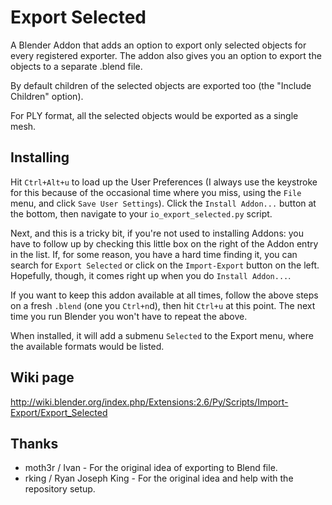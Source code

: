 Export Selected
===============

A Blender Addon that adds an option to export only selected objects for every
registered exporter. The addon also gives you an option to export the objects
to a separate .blend file.

By default children of the selected objects are exported too (the "Include
Children" option).

For PLY format, all the selected objects would be exported as a single mesh.

Installing
----------

Hit `Ctrl+Alt+u` to load up the User Preferences (I always use the keystroke
for this because of the occasional time where you miss, using the `File` menu,
and click `Save User Settings`). Click the `Install Addon...` button at the
bottom, then navigate to your `io_export_selected.py` script.

Next, and this is a tricky bit, if you're not used to installing Addons: you
have to follow up by checking this little box on the right of the Addon entry
in the list. If, for some reason, you have a hard time finding it, you can
search for `Export Selected` or click on the `Import-Export` button on the
left. Hopefully, though, it comes right up when you do `Install Addon...`.

If you want to keep this addon available at all times, follow the above
steps on a fresh `.blend` (one you `Ctrl+n`d), then hit `Ctrl+u` at this
point. The next time you run Blender you won't have to repeat the above.

When installed, it will add a submenu `Selected` to the Export menu, where
the available formats would be listed.

Wiki page
---------

http://wiki.blender.org/index.php/Extensions:2.6/Py/Scripts/Import-Export/Export_Selected

Thanks
------

- moth3r / Ivan - For the original idea of exporting to Blend file.
- rking / Ryan Joseph King - For the original idea and help with the
  repository setup.
